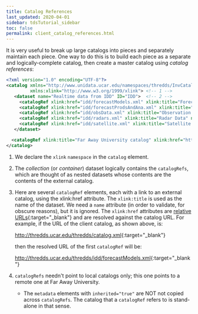 ```yaml
---
title: Catalog References
last_updated: 2020-04-01
sidebar: tdsTutorial_sidebar
toc: false
permalink: client_catalog_references.html
---
```


It is very useful to break up large catalogs into pieces and separately maintain each piece.
One way to do this is to build each piece as a separate and logically-complete catalog, then create a master catalog using _catalog references_:

~~~xml
<?xml version="1.0" encoding="UTF-8"?>
<catalog xmlns="http://www.unidata.ucar.edu/namespaces/thredds/InvCatalog/v1.0" name="Top Catalog"
         xmlns:xlink="http://www.w3.org/1999/xlink"> <!-- 1 -->
   <dataset name="Realtime data from IDD" ID="IDD">  <!-- 2 -->
     <catalogRef xlink:href="idd/forecastModels.xml" xlink:title="Forecast Model Data" name=""/> <!-- 3 -->
     <catalogRef xlink:href="idd/forecastProdsAndAna.xml" xlink:title="Forecast Products and Analyses" name=""/> <!-- 3 -->
     <catalogRef xlink:href="idd/obsData.xml" xlink:title="Observation Data" name=""/> <!-- 3 -->
     <catalogRef xlink:href="idd/radars.xml" xlink:title="Radar Data" name=""/> <!-- 3 -->
     <catalogRef xlink:href="idd/satellite.xml" xlink:title="Satellite Data" name=""/> <!-- 3 -->
   </dataset>

  <catalogRef xlink:title="Far Away University catalog" xlink:href="http://www.farAway.edu/thredds/catalog.xml" />    <!-- 4 -->
</catalog>
~~~

1. We declare the `xlink` `namespace` in the `catalog` element.
2. The _collection_ (or _container_) dataset logically contains the `catalogRefs`, which are thought of as nested datasets whose contents are the contents of the external catalog.
3. Here are several `catalogRef` elements, each with a link to an external catalog, using the xlink:href attribute. 
   The `xlink:title` is used as the name of the dataset.
   We need a `name` attribute (in order to validate, for obscure reasons), but it is ignored.
   The `xlink:href` attributes are [relative URLs](https://www.w3.org/TR/WD-html40-970917/htmlweb.html#h-5.1.2){:target="_blank"} and are resolved against the catalog URL. 
   For example, if the URL of the client catalog, as shown above, is:

   <http://thredds.ucar.edu/thredds/catalog.xml>{:target="_blank"}

   then the resolved URL of the first `catalogRef` will be:

   <http://thredds.ucar.edu/thredds/idd/forecastModels.xml>{:target="_blank"}

4. `catalogRefs` needn't point to local catalogs only; this one points to a remote one at Far Away University.
   * The `metadata` elements with `inherited="true"` are NOT not copied across `catalogRefs`.
     The catalog that a `catalogRef` refers to is stand-alone in that sense.
